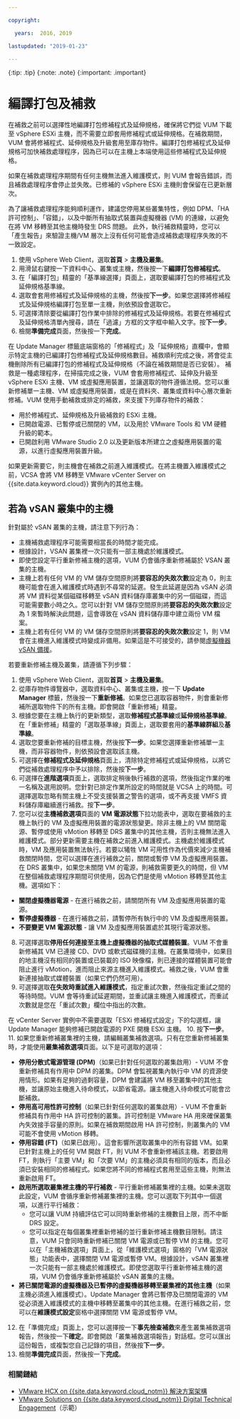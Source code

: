 ```yaml
---

copyright:

  years:  2016, 2019

lastupdated: "2019-01-23"

---
```


{:tip: .tip}
{:note: .note}
{:important: .important}

# 編譯打包及補救

在補救之前可以選擇性地編譯打包修補程式及延伸規格，確保將它們從 VUM 下載至 vSphere ESXi 主機，而不需要立即套用修補程式或延伸規格。在補救期間，VUM 會將修補程式、延伸規格及升級套用至庫存物件。編譯打包修補程式及延伸規格可加快補救處理程序，因為已可以在主機上本端使用這些修補程式及延伸規格。

如果在補救處理程序期間有任何主機無法進入維護模式，則 VUM 會報告錯誤，而且補救處理程序會停止並失敗。已修補的 vSphere ESXi 主機則會保留在已更新層次。

為了讓補救處理程序能夠順利運作，建議您停用某些叢集特性，例如 DPM、「HA 許可控制」、「容錯」，以及中斷所有抽取式裝置與虛擬機器 (VM) 的連線，以避免在將 VM 移轉至其他主機時發生 DRS 問題。
此外，執行補救精靈時，您可以「產生報告」來驗證主機/VM 層次上沒有任何可能會造成補救處理程序失敗的不一致設定。

1. 使用 vSphere Web Client，選取**首頁** > **主機及叢集**。
2. 用滑鼠右鍵按一下資料中心、叢集或主機，然後按一下**編譯打包修補程式**。
3. 在「編譯打包」精靈的「基準線選擇」頁面上，選取要編譯打包的修補程式及延伸規格基準線。
4. 選取會套用修補程式及延伸規格的主機，然後按**下一步**。如果您選擇將修補程式及延伸規格編譯打包至單一主機，則依預設會選取它。
5. 可選擇清除要從編譯打包作業中排除的修補程式及延伸規格。若要在修補程式及延伸規格清單內搜尋，請在「過濾」方框的文字框中輸入文字。按**下一步**。
6. 檢閱**準備完成**頁面，然後按一下**完成**。

在 Update Manager 標籤底端窗格的「修補程式」及「延伸規格」直欄中，會顯示特定主機的已編譯打包修補程式及延伸規格數目。補救順利完成之後，將會從主機刪除所有已編譯打包的修補程式及延伸規格（不論在補救期間是否已安裝）。
補救是一種處理程序，在掃描完成之後，VUM 會套用修補程式、延伸及升級至 vSphere ESXi 主機、VM 或虛擬應用裝置，並讓選取的物件遵循法規。您可以重新修補單一主機、VM 或虛擬應用裝置，或是在資料夾、叢集或資料中心層次重新修補。VUM 使用手動補救或排定的補救，來支援下列庫存物件的補救：
* 用於修補程式、延伸規格及升級補救的 ESXi 主機。
* 已開啟電源、已暫停或已關閉的 VM，以及用於 VMware Tools 和 VM 硬體升級的範本。
* 已開啟利用 VMware Studio 2.0 以及更新版本所建立之虛擬應用裝置的電源，以進行虛擬應用裝置升級。

如果更新需要它，則主機會在補救之前進入維護模式。在將主機置入維護模式之前，VCSA 會將 VM 移轉至 VMware vCenter Server on {{site.data.keyword.cloud}} 實例內的其他主機。

## 若為 vSAN 叢集中的主機
針對屬於 vSAN 叢集的主機，請注意下列行為：
* 主機補救處理程序可能需要相當長的時間才能完成。
* 根據設計，VSAN 叢集裡一次只能有一部主機處於維護模式。
* 即使您設定平行重新修補主機的選項，VUM 仍會循序重新修補屬於 VSAN 叢集的主機。
* 主機上若有任何 VM 的 VM 儲存空間原則將**要容忍的失敗次數**設定為 0，則主機可能會在進入維護模式時遇到不尋常的延遲。發生此延遲是因為 vSAN 必須將 VM 資料從某個磁碟移轉至 vSAN 資料儲存庫叢集中的另一個磁碟，而這可能需要數小時之久。您可以針對 VM 儲存空間原則將**要容忍的失敗次數**設定為 1 來暫時解決此問題，這會導致在 vSAN 資料儲存庫中建立兩份 VM 檔案。
* 主機上若有任何 VM 的 VM 儲存空間原則將**要容忍的失敗次數**設定 1，則 VM 會在主機進入維護模式時變成非備用。如果這是不可接受的，請參閱[虛擬機器 vSAN 備援](/docs/services/vmwaresolutions/archiref/vum/vum-vsan-redundancy.html)。

若要重新修補主機及叢集，請遵循下列步驟：
1. 使用 vSphere Web Client，選取**首頁** > **主機及叢集**。
2. 從庫存物件導覽器中，選取資料中心、叢集或主機，按一下 **Update Manager** 標籤，然後按一下**重新修補**。如果您已選取容器物件，則會重新修補所選取物件下的所有主機。即會開啟「重新修補」精靈。
3. 根據您要在主機上執行的更新類型，選取**修補程式基準線**或**延伸規格基準線**。在「重新修補」精靈的「選取基準線」頁面上，選取要套用的**基準線群組**及**基準線**。
4. 選取您要重新修補的目標主機，然後按**下一步**。如果您選擇重新修補單一主機，而非容器物件，則依預設會選取該主機。
5. 可選擇在**修補程式及延伸規格**頁面上，清除特定修補程式或延伸規格，以將它們從補救處理程序中予以排除，然後按**下一步**。
6. 可選擇在**進階選項**頁面上，選取排定稍後執行補救的選項，然後指定作業的唯一名稱及選用說明。您針對已排定作業所設定的時間就是 VCSA 上的時間。可選擇選取忽略有關主機上不受支援裝置之警告的選項，或不再支援 VMFS 資料儲存庫繼續進行補救。按**下一步**。
7. 您可以從**主機補救選項**頁面的 **VM 電源狀態**下拉功能表中，選取在要補救的主機上執行的 VM 及虛擬應用裝置的電源狀態變更。除非主機上的 VM 關閉電源、暫停或使用 vMotion 移轉至 DRS 叢集中的其他主機，否則主機無法進入維護模式。部分更新需要主機在補救之前進入維護模式。主機處於維護模式時，VM 及應用裝置無法執行。若要以犧牲 VM 可用性作為代價來減少主機補救關閉時間，您可以選擇在進行補救之前，關閉或暫停 VM 及虛擬應用裝置。在 DRS 叢集中，如果您未關閉 VM 的電源，則補救需要更久的時間，但 VM 在整個補救處理程序期間可供使用，因為它們是使用 vMotion 移轉至其他主機。選項如下：

- **關閉虛擬機器電源** - 在進行補救之前，請關閉所有 VM 及虛擬應用裝置的電源。
- **暫停虛擬機器** - 在進行補救之前，請暫停所有執行中的 VM 及虛擬應用裝置。
- **不要變更 VM 電源狀態** - 讓 VM 及虛擬應用裝置處於其現行電源狀態。

8. 可選擇選取**停用任何連接至主機上虛擬機器的抽取式媒體裝置**。VUM 不會重新修補其 VM 已連接 CD、DVD 或軟式磁碟機的主機。在叢集環境中，如果目的地主機沒有相同的裝置或已裝載的 ISO 映像檔，則已連接的媒體裝置可能會阻止進行 vMotion，進而阻止來源主機進入維護模式。補救之後，VUM 會重新連接抽取式媒體裝置（如果它們仍然可用）。
9. 可選擇選取**在失敗時重試進入維護模式**，指定重試次數，然後指定重試之間的等待時間。VUM 會等待重試延遲期間，並重試讓主機進入維護模式，而重試次數就是您在「重試次數」欄位中指出的次數。

在 vCenter Server 實例中不需要選取「ESXi 修補程式設定」下的勾選框，讓 Update Manager 能夠修補已開啟電源的 PXE 開機 ESXi 主機。
10. 按**下一步**。
11. 如果您重新修補叢集裡的主機，請編輯叢集補救選項。只有在您重新修補叢集時，才能使用**叢集補救選項**頁面。以下是可選取的選項：
* **停用分散式電源管理 (DPM)**（如果已針對任何選取的叢集啟用）- VUM 不會重新修補具有作用中 DPM 的叢集。DPM 會監視叢集內執行中 VM 的資源使用情形。如果有足夠的過剩容量，DPM 會建議將 VM 移至叢集中的其他主機，並讓原始主機進入待命模式，以節省電源。讓主機進入待命模式可能會岔斷補救。
* **停用高可用性許可控制**（如果已針對任何選取的叢集啟用）- VUM 不會重新修補具有作用中 HA 許可控制的叢集。許可控制是 VMware HA 用來確保叢集內失效接手容量的原則。如果在補救期間啟用 HA 許可控制，則叢集內的 VM 可能不會使用 vMotion 移轉。
* **停用容錯 (FT)**（如果已啟用）。這會影響所選取叢集中的所有容錯 VM。如果已針對主機上的任何 VM 開啟 FT，則 VUM 不會重新修補該主機。若要啟用 FT，則執行「主要 VM」和「次要 VM」的主機必須具有相同的版本，而且必須已安裝相同的修補程式。如果您將不同的修補程式套用至這些主機，則無法重新啟用 FT。
* **啟用所選取叢集裡主機的平行補救** - 平行重新修補叢集裡的主機。如果未選取此設定，VUM 會循序重新修補叢集裡的主機。您可以選取下列其中一個選項，以進行平行補救：
  - 您可以讓 VUM 持續評估它可以同時重新修補的主機數目上限，而不中斷 DRS 設定。
  - 您可以指定在每個叢集裡重新修補的並行重新修補主機數目限制。請注意，VUM 只會同時重新修補已關閉 VM 電源或已暫停 VM 的主機。您可以在「主機補救選項」頁面上，從「維護模式選項」窗格的「VM 電源狀態」功能表中，選擇關閉 VM 電源或暫停 VM。根據設計，vSAN 叢集裡一次只能有一部主機處於維護模式。即使您選取平行重新修補主機的選項，VUM 仍會循序重新修補屬於 vSAN 叢集的主機。
* **將已關閉電源的虛擬機器及已暫停的虛擬機器移轉至叢集裡的其他主機**（如果主機必須進入維護模式）。Update Manager 會將已暫停及已關閉電源的 VM 從必須進入維護模式的主機中移轉至叢集中的其他主機。在進行補救之前，您可以在**維護模式設定**窗格中選擇關閉 VM 電源或暫停 VM。
12. 在「準備完成」頁面上，您可以選擇按一下**事先檢查補救**來產生叢集補救選項報告，然後按一下**確定**。即會開啟「叢集補救選項報告」對話框。您可以匯出這份報告，或複製您自己記錄的項目，然後按**下一步**。
13. 檢閱**準備完成**頁面，然後按一下**完成**。

### 相關鏈結

* [VMware HCX on {{site.data.keyword.cloud_notm}} 解決方案架構](https://www.ibm.com/cloud/garage/files/HCX_Architecture_Design.pdf)
* [VMware Solutions on {{site.data.keyword.cloud_notm}} Digital Technical Engagement](https://ibm-dte.mybluemix.net/ibm-vmware)（示範）
